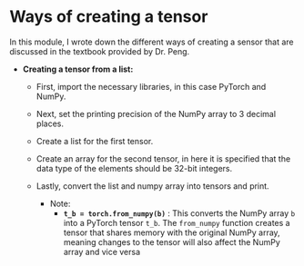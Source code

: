 # **Ways of creating a tensor**

In this module, I wrote down the different ways of creating a sensor that are discussed in the textbook provided by Dr. Peng.

* **Creating a tensor from a list:**

  * First, import the necessary libraries, in this case PyTorch and NumPy.
  * Next, set the printing precision of the NumPy array to 3 decimal places.
  * Create a list for the first tensor.
  * Create an array for the second tensor, in here it is specified that the data type of the elements should be 32-bit integers.
  * Lastly, convert the list and numpy array into tensors and print.

    * Note:
      * **`t_b = torch.from_numpy(b)`** : This converts the NumPy array `b` into a PyTorch tensor `t_b`. The `from_numpy` function creates a tensor that shares memory with the original NumPy array, meaning changes to the tensor will also affect the NumPy array and vice versa
